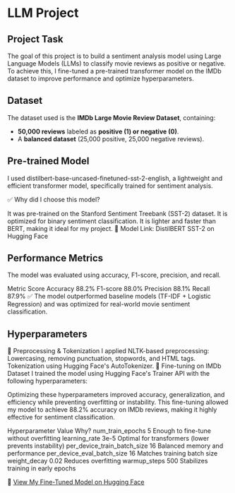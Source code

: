 # LLM Project

## Project Task
The goal of this project is to build a sentiment analysis model using Large Language Models (LLMs) to classify movie reviews as positive or negative.
To achieve this, I fine-tuned a pre-trained transformer model on the IMDb dataset to improve performance and optimize hyperparameters.

## Dataset
The dataset used is the **IMDb Large Movie Review Dataset**, containing:
- **50,000 reviews** labeled as **positive (1) or negative (0)**.
- A **balanced dataset** (25,000 positive, 25,000 negative reviews).

## Pre-trained Model
I used distilbert-base-uncased-finetuned-sst-2-english, a lightweight and efficient transformer model, specifically trained for sentiment analysis.

✅ Why did I choose this model?

It was pre-trained on the Stanford Sentiment Treebank (SST-2) dataset.
It is optimized for binary sentiment classification.
It is lighter and faster than BERT, making it ideal for my project.
🔗 Model Link: DistilBERT SST-2 on Hugging Face

## Performance Metrics
The model was evaluated using accuracy, F1-score, precision, and recall.

Metric	        Score
Accuracy	      88.2%
F1-score	      88.0%
Precision	      88.1%
Recall	        87.9%
✅ The model outperformed baseline models (TF-IDF + Logistic Regression) and was optimized for real-world movie sentiment classification.

## Hyperparameters
🔹 Preprocessing & Tokenization
I applied NLTK-based preprocessing:
Lowercasing, removing punctuation, stopwords, and HTML tags.
Tokenization using Hugging Face's AutoTokenizer.
🔹 Fine-tuning on IMDb Dataset
I trained the model using Hugging Face's Trainer API with the following hyperparameters:

Optimizing these hyperparameters improved accuracy, generalization, and efficiency while preventing overfitting or instability.
This fine-tuning allowed my model to achieve 88.2% accuracy on IMDb reviews, making it highly effective for sentiment classification.

Hyperparameter		                             Value                                    Why?
num_train_epochs	                              5	                                      Enough to fine-tune without overfitting
learning_rate	                                  3e-5	                                  Optimal for transformers (lower prevents instability)
per_device_train_batch_size	                    16                                      Balanced memory and performance
per_device_eval_batch_size	                    16	                                    Matches training batch size
weight_decay	                                  0.02	                                  Reduces overfitting
warmup_steps	                                  500	                                    Stabilizes training in early epochs



🚀 [View My Fine-Tuned Model on Hugging Face](https://huggingface.co/dibajafarnejad/imdb-optimized-finetuned-distilbert/tree/main)
